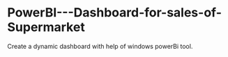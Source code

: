 # PowerBI---Dashboard-for-sales-of-Supermarket
Create a dynamic dashboard with help of windows powerBi tool.



